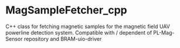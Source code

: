 # MagSampleFetcher_cpp
C++ class for fetching magnetic samples for the magnetic field UAV powerline detection system. Compatible with / dependent of PL-Mag-Sensor repository and BRAM-uio-driver
